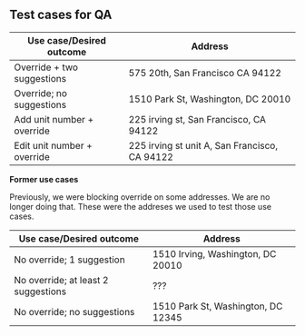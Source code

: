 ## Test cases for QA

| Use case/Desired outcome | Address |
|--------------------------|---------|
|Override + two suggestions | 575 20th, San Francisco CA 94122 |
|Override; no suggestions |1510 Park St, Washington, DC 20010 |
|Add unit number + override | 225 irving st, San Francisco, CA 94122 |
|Edit unit number + override | 225 irving st unit A, San Francisco, CA 94122 |

**Former use cases**

Previously, we were blocking override on some addresses. We are no longer doing that. These were the addreses we used to test those use cases.

| Use case/Desired outcome | Address |
|--------------------------|---------|
|No override; 1 suggestion| 1510 Irving, Washington, DC 20010 |
|No override; at least 2 suggestions | ??? |
|No override; no suggestions | 1510 Park St, Washington, DC 12345 |
